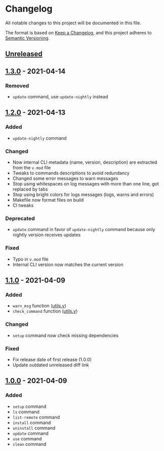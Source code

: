 # Changelog
All notable changes to this project will be documented in this file.

The format is based on [Keep a Changelog](https://keepachangelog.com/en/1.0.0/),
and this project adheres to [Semantic Versioning](https://semver.org/spec/v2.0.0.html).

## [Unreleased]

## [1.3.0] - 2021-04-14
### Removed
- `update` command, use `update-nightly` instead

## [1.2.0] - 2021-04-13
### Added
- `update-nightly` command

### Changed
- Now internal CLI metadata (name, version, description) are extracted from
  the `v.mod` file
- Tweaks to commands descriptions to avoid redundancy
- Changed some error messages to warn messages
- Stop using whitespaces on log messages with more than one line, got replaced by tabs
- Stop using bright colors for logs messages (logs, warns and errors)
- Makefile now format files on build
- CI tweaks

### Deprecated
- `update` command in favor of `update-nightly` command because
  only nightly version receives updates

### Fixed
- Typo in `v.mod` file
- Internal CLI version now matches the current version

## [1.1.0] - 2021-04-09
### Added
- `warn_msg` function ([utils.v](./utils/utils.v))
- `check_command` function ([utils.v](./utils/utils.v))

### Changed
- `setup` command now check missing dependencies

### Fixed
- Fix release date of first release (1.0.0)
- Update outdated unreleased diff link

## [1.0.0] - 2021-04-09
### Added
- `setup` command
- `ls` command
- `list-remote` command
- `install` command
- `uninstall` command
- `update` command
- `use` command
- `clean` command

[Unreleased]: https://github.com/NTBBloodbath/nvenv/compare/v1.3.0...HEAD
[1.3.0]: https://github.com/NTBBloodbath/nvenv/releases/tag/v1.3.0
[1.2.0]: https://github.com/NTBBloodbath/nvenv/releases/tag/v1.2.0
[1.1.0]: https://github.com/NTBBloodbath/nvenv/releases/tag/v1.1.0
[1.0.0]: https://github.com/NTBBloodbath/nvenv/releases/tag/v1.0.0
